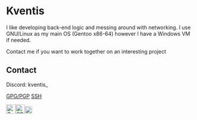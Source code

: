 
# Kventis

I like developing back-end logic and messing around with networking. I use GNU/Linux as my main OS (Gentoo x86-64) however I have a Windows VM if needed.

Contact me if you want to work together on an interesting project

## Contact

Discord: kventis_

[GPG/PGP](https://github.com/imkventis.gpg)
[SSH](https://github.com/imkventis.keys)

 <img alt="C" src="https://cdn.jsdelivr.net/gh/devicons/devicon/icons/c/c-original.svg" width=25px /><img alt="CPP" src="https://cdn.jsdelivr.net/gh/devicons/devicon/icons/cplusplus/cplusplus-original.svg" width=25px /><img alt="Golang" src="https://cdn.jsdelivr.net/gh/devicons/devicon/icons/go/go-original.svg" width=20px />
